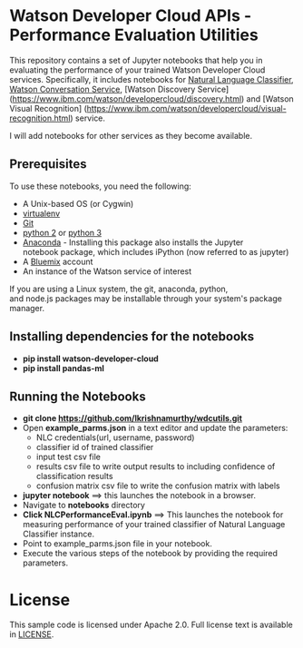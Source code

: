 # Watson Developer Cloud APIs - Performance Evaluation Utilities
This repository contains a set of Jupyter notebooks that help you in evaluating the performance of your trained Watson Developer Cloud services. Specifically, it includes notebooks for [Natural Language Classifier](https://www.ibm.com/watson/developercloud/nl-classifier.html), [Watson Conversation Service](https://www.ibm.com/watson/developercloud/conversation.html), [Watson Discovery Service]
(https://www.ibm.com/watson/developercloud/discovery.html) and [Watson Visual Recognition]
(https://www.ibm.com/watson/developercloud/visual-recognition.html) service. 

I will add notebooks for other services as they become available.

## Prerequisites
To use these notebooks, you need the following:
* A Unix-based OS (or Cygwin)
* [virtualenv](https://virtualenv.pypa.io/en/stable/installation/)
* [Git](https://git-scm.com/downloads)
* [python 2](https://www.python.org/downloads/) or [python 3](https://www.python.org/downloads/)
* [Anaconda](https://www.continuum.io/downloads) - Installing this package also installs the Jupyter notebook package, which includes iPython (now referred to as jupyter)
* A [Bluemix](https://bluemix.net) account
* An instance of the Watson service of interest

If you are using a Linux system, the git, anaconda, python, and node.js packages may be installable through your system's package manager.


## Installing dependencies for the notebooks
* **pip install watson-developer-cloud**
* **pip install pandas-ml**

## Running the Notebooks
* **git clone https://github.com/lkrishnamurthy/wdcutils.git**
* Open **example_parms.json** in a text editor and update the parameters:
  * NLC credentials(url, username, password)
  * classifier id of trained classifier
  * input test csv file 
  * results csv file to write output results to including confidence of classification results
  * confusion matrix csv file to write the confusion matrix with labels
* **jupyter notebook** ==> this launches the notebook in a browser.
* Navigate to **notebooks** directory
* **Click NLCPerformanceEval.ipynb**
==> This launches the notebook for measuring performance of your trained classifier of Natural Language Classifier instance.
* Point to example_parms.json file in your notebook.
* Execute the various steps of the notebook by providing the required parameters.

# License

  This sample code is licensed under Apache 2.0.
  Full license text is available in [LICENSE](LICENSE).

